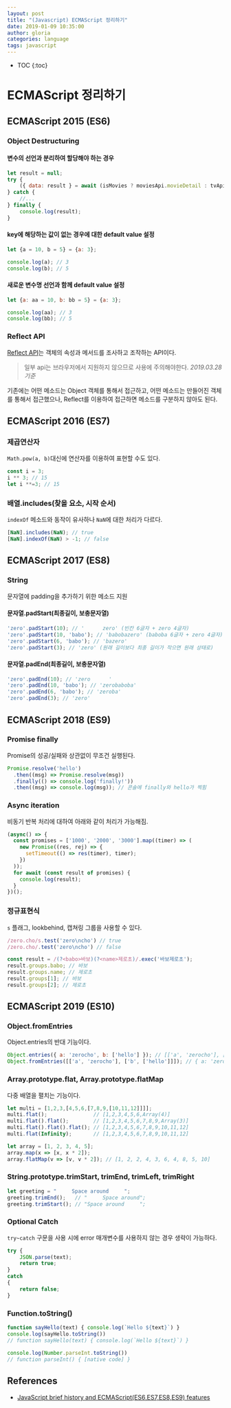 ```yaml
---
layout: post
title: "(Javascript) ECMAScript 정리하기"
date: 2019-01-09 10:35:00
author: gloria
categories: language
tags: javascript
---
```


* TOC
{:toc}

# ECMAScript 정리하기

## ECMAScript 2015 (ES6)

### Object Destructuring

#### 변수의 선언과 분리하여 할당해야 하는 경우

```javascript
let result = null;
try {
    ({ data: result } = await (isMovies ? moviesApi.movieDetail : tvApi.showDetail)(id));
} catch {
	//...
} finally {
    console.log(result);
}
```

#### key에 해당하는 값이 없는 경우에 대한 default value 설정

```javascript
let {a = 10, b = 5} = {a: 3};

console.log(a); // 3
console.log(b); // 5
```

#### 새로운 변수명 선언과 함께 default value 설정

```javascript
let {a: aa = 10, b: bb = 5} = {a: 3};

console.log(aa); // 3
console.log(bb); // 5
```

### Reflect API

[Reflect API](https://developer.mozilla.org/ko/docs/Web/JavaScript/Reference/Global_Objects/Reflect)는 객체의 속성과 메서드를 조사하고 조작하는 API이다.

> 일부 api는 브라우저에서 지원하지 않으므로 사용에 주의해야한다.
> *2019.03.28 기준*

기존에는 어떤 메소드는 Object 객체를 통해서 접근하고, 어떤 메소드는 만들어진 객체를 통해서 접근했으나, Reflect를 이용하여 접근하면 메소드를 구분하지 않아도 된다.

## ECMAScript 2016 (ES7)

### 제곱연산자

`Math.pow(a, b)`대신에 연산자를 이용하여 표현할 수도 있다.

```javascript
const i = 3;
i ** 3; // 15
let i **=3; // 15
```

### 배열.includes(찾을 요소, 시작 순서)

`indexOf` 메소드와 동작이 유사하나 `NaN`에 대한 처리가 다르다.

```javascript
[NaN].includes(NaN); // true
[NaN].indexOf(NaN) > -1; // false
```

## ECMAScript 2017 (ES8)

### String

문자열에 padding을 추가하기 위한 메소드 지원

#### 문자열.padStart(최종길이, 보충문자열)

```javascript
'zero'.padStart(10); // '      zero' (빈칸 6글자 + zero 4글자)
'zero'.padStart(10, 'babo'); // 'babobazero' (baboba 6글자 + zero 4글자)
'zero'.padStart(6, 'babo'); // 'bazero'
'zero'.padStart(3); // 'zero' (원래 길이보다 최종 길이가 작으면 원래 상태로)
```

#### 문자열.padEnd(최종길이, 보충문자열)

```javascript
'zero'.padEnd(10); // 'zero      '
'zero'.padEnd(10, 'babo'); // 'zerobaboba'
'zero'.padEnd(6, 'babo'); // 'zeroba'
'zero'.padEnd(3); // 'zero'
```


## ECMAScript 2018 (ES9)

### Promise finally
Promise의 성공/실패와 상관없이 무조건 실행된다.

```javascript
Promise.resolve('hello')
  .then((msg) => Promise.resolve(msg))
  .finally(() => console.log('finally!'))
  .then((msg) => console.log(msg)); // 콘솔에 finally와 hello가 찍힘
```

### Async iteration

비동기 반복 처리에 대하여 아래와 같이 처리가 가능해짐.

```javascript
(async() => {
  const promises = ['1000', '2000', '3000'].map((timer) => (
    new Promise((res, rej) => {
      setTimeout(() => res(timer), timer);
    })
  ));
  for await (const result of promises) {
    console.log(result);
  }
})();
```

### 정규표현식

`s` 플래그, lookbehind, 캡쳐링 그룹을 사용할 수 있다.
```javascript
/zero.cho/s.test('zero\ncho') // true
/zero.cho/.test('zero\ncho') // false

const result = /(?<babo>바보)(?<name>제로초)/.exec('바보제로초');
result.groups.babo; // 바보
result.groups.name; // 제로초
result.groups[1]; // 바보
result.groups[2]; // 제로초
```


## ECMAScript 2019 (ES10)

### Object.fromEntries

Object.entries의 반대 기능이다.
```javascript
Object.entries({ a: 'zerocho', b: ['hello'] }); // [['a', 'zerocho'], ['b', ['hello']]]
Object.fromEntries([['a', 'zerocho'], ['b', ['hello']]]); // { a: 'zerocho', b: ['hello'] }
```

### Array.prototype.flat, Array.prototype.flatMap

다중 배열을 펼치는 기능이다.
```javascript
let multi = [1,2,3,[4,5,6,[7,8,9,[10,11,12]]]];
multi.flat();               // [1,2,3,4,5,6,Array(4)]
multi.flat().flat();        // [1,2,3,4,5,6,7,8,9,Array(3)]
multi.flat().flat().flat(); // [1,2,3,4,5,6,7,8,9,10,11,12]
multi.flat(Infinity);       // [1,2,3,4,5,6,7,8,9,10,11,12]

let array = [1, 2, 3, 4, 5];
array.map(x => [x, x * 2]);
array.flatMap(v => [v, v * 2]); // [1, 2, 2, 4, 3, 6, 4, 8, 5, 10]
```

### String.prototype.trimStart, trimEnd, trimLeft, trimRight

```javascript
let greeting = "     Space around     ";
greeting.trimEnd();   // "     Space around";
greeting.trimStart(); // "Space around     ";
```

### Optional Catch
`try~catch` 구문을 사용 시에 error 매개변수를 사용하지 않는 경우 생략이 가능하다.

```javascript
try {
    JSON.parse(text);
    return true;
}
catch
{
    return false;
}
```

### Function.toString()

```javascript
function sayHello(text) { console.log(`Hello ${text}`) }
console.log(sayHello.toString())
// function sayHello(text) { console.log(`Hello ${text}`) }

console.log(Number.parseInt.toString())
// function parseInt() { [native code] }
```

## References
- [JavaScript brief history and ECMAScript(ES6,ES7,ES8,ES9) features](https://medium.com/@madasamy/javascript-brief-history-and-ecmascript-es6-es7-es8-features-673973394df4)
